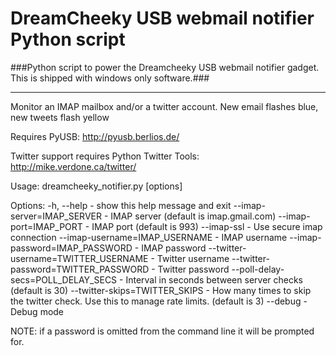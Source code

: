 DreamCheeky USB webmail notifier Python script
==============================================

###Python script to power the Dreamcheeky USB webmail notifier gadget.
This is shipped with windows only software.###

- - -

Monitor an IMAP mailbox and/or a twitter account.
New email flashes blue, new tweets flash yellow

Requires PyUSB:
http://pyusb.berlios.de/

Twitter support requires Python Twitter Tools:
http://mike.verdone.ca/twitter/

Usage: dreamcheeky_notifier.py [options]

Options:
    -h, --help                          - show this help message and exit
    --imap-server=IMAP_SERVER           - IMAP server (default is imap.gmail.com)
    --imap-port=IMAP_PORT               - IMAP port (default is 993)
    --imap-ssl                          - Use secure imap connection
    --imap-username=IMAP_USERNAME       - IMAP username
    --imap-password=IMAP_PASSWORD       - IMAP password
    --twitter-username=TWITTER_USERNAME - Twitter username
    --twitter-password=TWITTER_PASSWORD - Twitter password
    --poll-delay-secs=POLL_DELAY_SECS   - Interval in seconds between server checks (default is 30)
    --twitter-skips=TWITTER_SKIPS       - How many times to skip the twitter check. Use this to manage rate limits. (default is 3)
    --debug                             - Debug mode

NOTE: if a password is omitted from the command line it will be prompted for.
